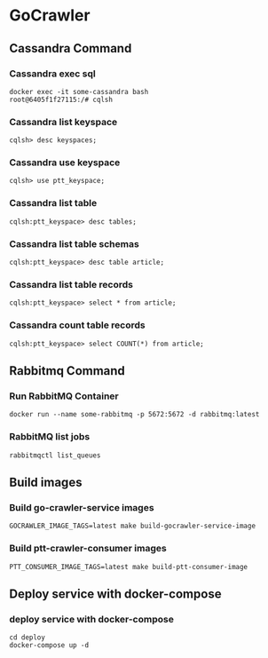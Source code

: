 
# GoCrawler
## Cassandra Command
### Cassandra exec sql
```
docker exec -it some-cassandra bash
root@6405f1f27115:/# cqlsh
```
### Cassandra list keyspace
```
cqlsh> desc keyspaces;
```
### Cassandra use keyspace
```
cqlsh> use ptt_keyspace;
```
### Cassandra list table
```
cqlsh:ptt_keyspace> desc tables;
```
### Cassandra list table schemas
```
cqlsh:ptt_keyspace> desc table article;
```
### Cassandra list table records
```
cqlsh:ptt_keyspace> select * from article;
```
### Cassandra count table records
```
cqlsh:ptt_keyspace> select COUNT(*) from article;
```
## Rabbitmq Command
### Run RabbitMQ Container
```
docker run --name some-rabbitmq -p 5672:5672 -d rabbitmq:latest
```
### RabbitMQ list jobs
```
rabbitmqctl list_queues
```
## Build images
### Build go-crawler-service images
```
GOCRAWLER_IMAGE_TAGS=latest make build-gocrawler-service-image
```

### Build ptt-crawler-consumer images
```
PTT_CONSUMER_IMAGE_TAGS=latest make build-ptt-consumer-image
```
## Deploy service with docker-compose
### deploy service with docker-compose
```
cd deploy
docker-compose up -d
```
